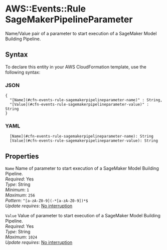 # AWS::Events::Rule SageMakerPipelineParameter<a name="aws-properties-events-rule-sagemakerpipelineparameter"></a>

Name/Value pair of a parameter to start execution of a SageMaker Model Building Pipeline\.

## Syntax<a name="aws-properties-events-rule-sagemakerpipelineparameter-syntax"></a>

To declare this entity in your AWS CloudFormation template, use the following syntax:

### JSON<a name="aws-properties-events-rule-sagemakerpipelineparameter-syntax.json"></a>

```
{
  "[Name](#cfn-events-rule-sagemakerpipelineparameter-name)" : String,
  "[Value](#cfn-events-rule-sagemakerpipelineparameter-value)" : String
}
```

### YAML<a name="aws-properties-events-rule-sagemakerpipelineparameter-syntax.yaml"></a>

```
  [Name](#cfn-events-rule-sagemakerpipelineparameter-name): String
  [Value](#cfn-events-rule-sagemakerpipelineparameter-value): String
```

## Properties<a name="aws-properties-events-rule-sagemakerpipelineparameter-properties"></a>

`Name` <a name="cfn-events-rule-sagemakerpipelineparameter-name"></a>
Name of parameter to start execution of a SageMaker Model Building Pipeline\.  
_Required_: Yes  
_Type_: String  
_Minimum_: `1`  
_Maximum_: `256`  
_Pattern_: `^[a-zA-Z0-9](-*[a-zA-Z0-9])*$`  
_Update requires_: [No interruption](https://docs.aws.amazon.com/AWSCloudFormation/latest/UserGuide/using-cfn-updating-stacks-update-behaviors.html#update-no-interrupt)

`Value` <a name="cfn-events-rule-sagemakerpipelineparameter-value"></a>
Value of parameter to start execution of a SageMaker Model Building Pipeline\.  
_Required_: Yes  
_Type_: String  
_Maximum_: `1024`  
_Update requires_: [No interruption](https://docs.aws.amazon.com/AWSCloudFormation/latest/UserGuide/using-cfn-updating-stacks-update-behaviors.html#update-no-interrupt)
